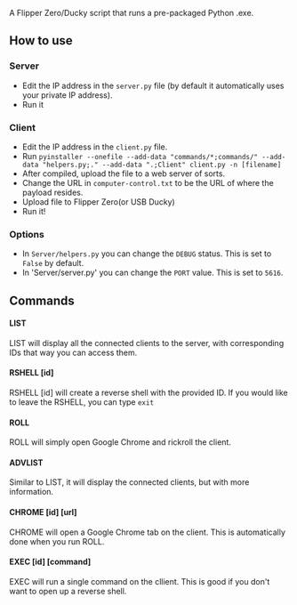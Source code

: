 A Flipper Zero/Ducky script that runs a pre-packaged Python .exe.

## How to use

### Server
- Edit the IP address in the `server.py` file (by default it automatically uses your private IP address).
- Run it

### Client
- Edit the IP address in the `client.py` file.
- Run `pyinstaller --onefile --add-data "commands/*;commands/" --add-data "helpers.py;." --add-data ".;Client" client.py -n [filename]`
- After compiled, upload the file to a web server of sorts.
- Change the URL in `computer-control.txt` to be the URL of where the payload resides.
- Upload file to Flipper Zero(or USB Ducky)
- Run it!

### Options
- In `Server/helpers.py` you can change the `DEBUG` status. This is set to `False` by default.
- In 'Server/server.py' you can change the `PORT` value. This is set to `5616`.

## Commands
#### LIST
LIST will display all the connected clients to the server, with corresponding IDs that way you can access them.
#### RSHELL [id]
RSHELL [id] will create a reverse shell with the provided ID.
If you would like to leave the RSHELL, you can type `exit`
#### ROLL
ROLL will simply open Google Chrome and rickroll the client.
#### ADVLIST
Similar to LIST, it will display the connected clients, but with more information.
#### CHROME [id] [url]
CHROME will open a Google Chrome tab on the client. This is automatically done when you run ROLL.
#### EXEC [id] [command]
EXEC will run a single command on the cllient. This is good if you don't want to open up a reverse shell.

